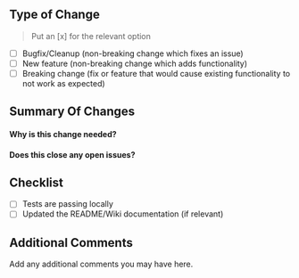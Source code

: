 ## Type of Change
> Put an [x] for the relevant option
- [ ] Bugfix/Cleanup (non-breaking change which fixes an issue)
- [ ] New feature (non-breaking change which adds functionality)
- [ ] Breaking change (fix or feature that would cause existing functionality to not work as expected)

## Summary Of Changes
#### Why is this change needed?
#### Does this close any open issues?

## Checklist
- [ ] Tests are passing locally
- [ ] Updated the README/Wiki documentation (if relevant)

## Additional Comments
Add any additional comments you may have here.
